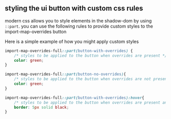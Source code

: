 ## styling the ui button with custom css rules

modern css allows you to style elements in the shadow-dom by using `::part`. you can use the following rules to provide custom styles to the import-map-overrides button

Here is a simple example of how you might apply custom styles
```css
import-map-overrides-full::part(button-with-overrides) {
    /* styles to be applied to the button when overrides are present */
    color: green;
}

import-map-overrides-full::part(button-no-overrides){
    /* styles to be applied to the button when overrides are not present */
    color: green;
}

import-map-overrides-full::part(button-with-overrides):hover{
    /* styles to be applied to the button when overrides are present and it is hovered */
    border: 5px solid black;
}
```

